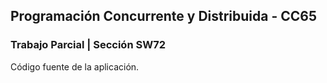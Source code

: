 
## Programación Concurrente y Distribuida - CC65


### Trabajo Parcial | Sección SW72

Código fuente de la aplicación.
